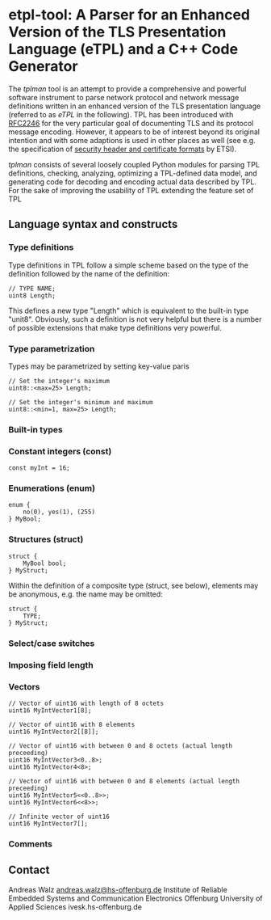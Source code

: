 # etpl-tool: A Parser for an Enhanced Version of the TLS Presentation Language (eTPL) and a C++ Code Generator 

The *tplman* tool is an attempt to provide a comprehensive and powerful software instrument to parse network protocol and network message definitions written in an enhanced version of the TLS presentation language (referred to as *eTPL* in the following). TPL has been introduced with [RFC2246](https://tools.ietf.org/html/rfc2246) for the very particular goal of documenting TLS and its protocol message encoding. However, it appears to be of interest beyond its original intention and with some adaptions is used in other places as well (see e.g. the specification of [security header and certificate formats](http://www.etsi.org/deliver/etsi_ts/103000_103099/103097/01.01.01_60/ts_103097v010101p.pdf) by ETSI).

*tplman* consists of several loosely coupled Python modules for parsing TPL definitions, checking, analyzing, optimizing a TPL-defined data model, and generating code for decoding and encoding actual data described by TPL. For the sake of improving the usability of TPL extending the feature set of TPL 

## Language syntax and constructs

### Type definitions

Type definitions in TPL follow a simple scheme based on the type of the definition followed by the name of the definition:

    // TYPE NAME;
    uint8 Length;

This defines a new type "Length" which is equivalent to the built-in type "unit8". Obviously, such a definition is not very helpful but there is a number of possible extensions that make type definitions very powerful.



### Type parametrization

Types may be parametrized by setting key-value paris

    // Set the integer's maximum
    uint8::<max=25> Length;

    // Set the integer's minimum and maximum
    uint8::<min=1, max=25> Length;


### Built-in types

### Constant integers (const)

    const myInt = 16;

### Enumerations (enum)

    enum {
        no(0), yes(1), (255)
    } MyBool;

### Structures (struct)

    struct {
        MyBool bool;
    } MyStruct;


Within the definition of a composite type (struct, see below), elements may be anonymous, e.g. the name may be omitted:

    struct {
        TYPE;
    } MyStruct;

### Select/case switches

### Imposing field length

### Vectors

    // Vector of uint16 with length of 8 octets
    uint16 MyIntVector1[8];

    // Vector of uint16 with 8 elements
    uint16 MyIntVector2[[8]];

    // Vector of uint16 with between 0 and 8 octets (actual length preceeding)
    uint16 MyIntVector3<0..8>;
    uint16 MyIntVector4<8>;

    // Vector of uint16 with between 0 and 8 elements (actual length preceeding)
    uint16 MyIntVector5<<0..8>>;
    uint16 MyIntVector6<<8>>;

    // Infinite vector of uint16
    uint16 MyIntVector7[];


### Comments


## Contact

Andreas Walz
andreas.walz@hs-offenburg.de
Institute of Reliable Embedded Systems and Communication Electronics
Offenburg University of Applied Sciences
ivesk.hs-offenburg.de

